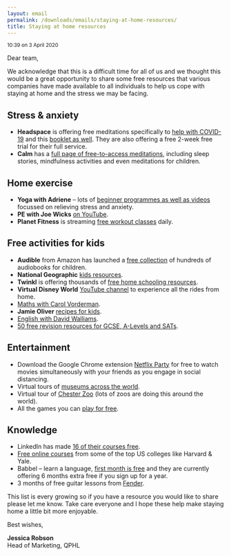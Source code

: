 ```yaml
---
layout: email
permalink: /downloads/emails/staying-at-home-resources/
title: Staying at home resources
---
```


<small>10:39 on 3 April 2020</small>

Dear team,

We acknowledge that this is a difficult time for all of us and we thought this would be a great opportunity to share some free resources that various companies have made available to all individuals to help us cope with staying at home and the stress we may be facing.

## Stress & anxiety

- **Headspace** is offering free meditations specifically to [help with COVID-19](https://www.headspace.com/covid-19) and this [booklet as well](https://cdn2.hubspot.net/hubfs/4137181/H4W_CV19_hrguide.pdf). They are also offering a free 2-week free trial for their full service.
- **Calm** has a [full page of free-to-access meditations](https://blog.calm.com/take-a-deep-breath), including sleep stories, mindfulness activities and even meditations for children.

## Home exercise

- **Yoga with Adriene** – lots of [beginner programmes as well as videos](https://www.youtube.com/user/yogawithadriene) focussed on relieving stress and anxiety.
- **PE with Joe Wicks** [on YouTube](https://www.youtube.com/channel/UCAxW1XT0iEJo0TYlRfn6rYQ).
- **Planet Fitness** is streaming [free workout classes](https://www.facebook.com/planetfitness/) daily.

## Free activities for kids

- **Audible** from Amazon has launched a [free collection](https://stories.audible.com/start-listen) of hundreds of audiobooks for children.
- **National Geographic** [kids resources](https://www.natgeokids.com/uk/teacher-category/primary-resources/).
- **Twinkl** is offering thousands of [free home schooling resources](https://www.twinkl.co.uk/resource/t-he-770-free-home-education-resources-sample-pack).
- **Virtual Disney World** [YouTube channel](https://www.youtube.com/channel/UCYyJUEtYv-ZW7BgjhP3UbTg) to experience all the rides from home.
- [Maths with Carol Vorderman](https://www.themathsfactor.com/?fbclid=IwAR0VizBKuTGi_3bX9FdggE0p6nGFHkOKezfkCC5XqrAwNYYker56_qW_1Mo).
- **Jamie Oliver** [recipes for kids](https://www.jamieoliver.com/features/category/get-kids-cooking/?fbclid=IwAR2FCvR_s4_d5lDY8aAC7CCZ5LB1Xz7bpmZ18ae_ENPeu0V2trfmP_Wtgc0).
- [English with David Walliams](https://www.worldofdavidwalliams.com/elevenses/?fbclid=IwAR2Ph9gUAmRZ1TYzk6yJ0LRHxvoivLXM4uiC130JQI7-oduhdKVmnmN0Bp4).
- [50 free revision resources for GCSE, A-Levels and SATs](http://www.eparenting.co.uk/education/50_free_revision_resources_for_gcse_a_level_11_plus_and_sats.php?fbclid=IwAR2t5H1vx9WJnYMmt8P22OvhYzWy_t3NXOC_K4XSdVcdowGdrvW-sa3lOmY).

## Entertainment

- Download the Google Chrome extension [Netflix Party](https://chrome.google.com/webstore/detail/netflix-party/oocalimimngaihdkbihfgmpkcpnmlaoa?hl=en) for free to watch movies simultaneously with your friends as you engage in social distancing.
- Virtual tours of [museums across the world](https://artsandculture.google.com/partner?hl=en).
- Virtual tour of [Chester Zoo](https://www.facebook.com/chesterzoo1/) (lots of zoos are doing this around the world).
- All the games you can [play for free](https://www.gamesradar.com/best-free-games-play-right-now/).

## Knowledge

- LinkedIn has made [16 of their courses free](https://www.linkedin.com/learning/paths/remote-working-setting-yourself-and-your-teams-up-for-success).
- [Free online courses](https://www.businessinsider.com/free-online-courses-from-best-colleges?r=US&IR=T) from some of the top US colleges like Harvard & Yale.
- Babbel – learn a language, [first month is free](https://uk.babbel.com/) and they are currently offering 6 months extra free if you sign up for a year.
- 3 months of free guitar lessons from [Fender](https://try.fender.com/play/playthrough/?clickref=1011l7UNsiWo&aff_id=1101l42671).

This list is every growing so if you have a resource you would like to share please let me know. Take care everyone and I hope these help make staying home a little bit more enjoyable.

Best wishes,

**Jessica Robson**<br>
Head of Marketing, QPHL